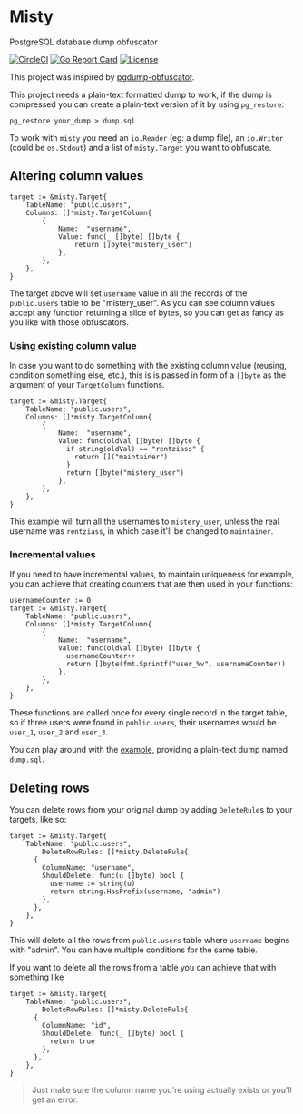 # Misty
PostgreSQL database dump obfuscator

[![CircleCI](https://circleci.com/gh/rentziass/misty/tree/master.svg?style=shield)](https://circleci.com/gh/rentziass/misty/tree/master)
[![Go Report Card](https://goreportcard.com/badge/gojp/goreportcard)](https://goreportcard.com/report/rentziass/misty)
[![License](https://img.shields.io/badge/License-MIT-blue.svg)](/LICENSE)


This project was inspired by [pgdump-obfuscator](https://github.com/ostrovok-team/pgdump-obfuscator).

This project needs a plain-text formatted dump to work, if the dump is
compressed you can create a plain-text version of it by using `pg_restore`:
```
pg_restore your_dump > dump.sql
```

To work with `misty` you need an `io.Reader` (eg: a dump file),
an `io.Writer` (could be `os.Stdout`) and a list
of `misty.Target` you want to obfuscate.

## Altering column values
```golang
target := &misty.Target{
    TableName: "public.users",
    Columns: []*misty.TargetColumn{
        {
            Name:  "username",
            Value: func(_ []byte) []byte {
                return []byte("mistery_user")
            },
        },
    },
}
```

The target above will set `username` value in all the records of
the `public.users` table to be "mistery_user". As you can see column values
accept any function returning a slice of bytes, so you can get as fancy
as you like with those obfuscators.

### Using existing column value
In case you want to do something with the existing column value (reusing,
condition something else, etc.), this is is passed in form of a `[]byte` as the
argument of your `TargetColumn` functions.

```golang
target := &misty.Target{
    TableName: "public.users",
    Columns: []*misty.TargetColumn{
        {
            Name:  "username",
            Value: func(oldVal []byte) []byte {
              if string(oldVal) == "rentziass" {
                return []("maintainer")
              }
              return []byte("mistery_user")
            },
        },
    },
}
```
This example will turn all the usernames to `mistery_user`, unless the real
username was `rentziass`, in which case it'll be changed to `maintainer`.

### Incremental values
If you need to have incremental values, to maintain uniqueness for example, you
can achieve that creating counters that are then used in your functions:

```golang
usernameCounter := 0
target := &misty.Target{
    TableName: "public.users",
    Columns: []*misty.TargetColumn{
        {
            Name:  "username",
            Value: func(oldVal []byte) []byte {
              usernameCounter++
              return []byte(fmt.Sprintf("user_%v", usernameCounter))
            },
        },
    },
}
```

These functions are called once for every single record in the target table, so
if three users were found in `public.users`, their usernames would be `user_1`,
`user_2` and `user_3`.


You can play around with the [example](/example/main.go), providing a plain-text dump
named `dump.sql`.

## Deleting rows
You can delete rows from your original dump by adding `DeleteRule`s to your
targets, like so:

```golang
target := &misty.Target{
    TableName: "public.users",
        DeleteRowRules: []*misty.DeleteRule{
      {
        ColumnName: "username",
        ShouldDelete: func(u []byte) bool {
          username := string(u)
          return string.HasPrefix(username, "admin")
        },
      },
    },
}
```

This will delete all the rows from `public.users` table where `username` begins
with "admin". You can have multiple conditions for the same table.

If you want to delete all the rows from a table you can achieve that with
something like

```golang
target := &misty.Target{
    TableName: "public.users",
        DeleteRowRules: []*misty.DeleteRule{
      {
        ColumnName: "id",
        ShouldDelete: func(_ []byte) bool {
          return true
        },
      },
    },
}
```
> Just make sure the column name you're using actually exists or you'll get an
> error.
